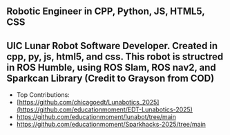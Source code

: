 ## Robotic Engineer in CPP, Python, JS, HTML5, CSS

## UIC Lunar Robot Software Developer. Created in cpp, py, js, html5, and css. This robot is structred in ROS Humble, using ROS Slam, ROS nav2, and Sparkcan Library (Credit to Grayson from COD)
- Top Contributions:
- [https://github.com/chicagoedt/Lunabotics_2025](https://github.com/educationmoment/EDT-Lunabotics-2025)
- https://github.com/educationmoment/lunabot/tree/main
- https://github.com/educationmoment/Sparkhacks-2025/tree/main
